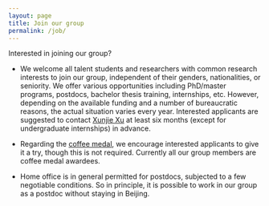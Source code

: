 ```yaml
---
layout: page
title: Join our group
permalink: /job/
---
```


Interested in joining our group? 

 - We welcome all talent students and researchers with common research interests to join our group, independent of their genders, nationalities, or seniority. We offer various opportunities including PhD/master programs, postdocs, bachelor thesis training, internships, etc. However, depending on the available funding and a number of bureaucratic reasons, the actual situation varies every year. Interested applicants are suggested to contact [Xunjie Xu](/about/) at least six months (except for undergraduate internships) in advance.

 - Regarding the [coffee medal](/_posts/2021-09-18-coffee.md), we encourage interested applicants to give it a try, though this is not required. Currently all our group members are coffee medal awardees. 

 - Home office is in general permitted for postdocs, subjected to a few negotiable conditions. So in principle, it is possible to work in our group as a postdoc without staying in Beijing. 
